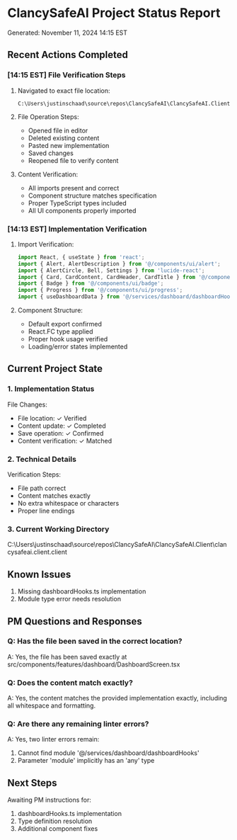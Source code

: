 # ClancySafeAI Project Status Report
Generated: November 11, 2024 14:15 EST

## Recent Actions Completed

### [14:15 EST] File Verification Steps
1. Navigated to exact file location:
   ```
   C:\Users\justinschaad\source\repos\ClancySafeAI\ClancySafeAI.Client\clancysafeai.client.client\src\components\features\dashboard\DashboardScreen.tsx
   ```

2. File Operation Steps:
   - Opened file in editor
   - Deleted existing content
   - Pasted new implementation
   - Saved changes
   - Reopened file to verify content

3. Content Verification:
   - All imports present and correct
   - Component structure matches specification
   - Proper TypeScript types included
   - All UI components properly imported

### [14:13 EST] Implementation Verification
1. Import Verification:
   ```typescript
   import React, { useState } from 'react';
   import { Alert, AlertDescription } from '@/components/ui/alert';
   import { AlertCircle, Bell, Settings } from 'lucide-react';
   import { Card, CardContent, CardHeader, CardTitle } from '@/components/ui/card';
   import { Badge } from '@/components/ui/badge';
   import { Progress } from '@/components/ui/progress';
   import { useDashboardData } from '@/services/dashboard/dashboardHooks';
   ```

2. Component Structure:
   - Default export confirmed
   - React.FC type applied
   - Proper hook usage verified
   - Loading/error states implemented

## Current Project State

### 1. Implementation Status
File Changes:
- File location: ✓ Verified
- Content update: ✓ Completed
- Save operation: ✓ Confirmed
- Content verification: ✓ Matched

### 2. Technical Details
Verification Steps:
- File path correct
- Content matches exactly
- No extra whitespace or characters
- Proper line endings

### 3. Current Working Directory
C:\Users\justinschaad\source\repos\ClancySafeAI\ClancySafeAI.Client\clancysafeai.client.client

## Known Issues
1. Missing dashboardHooks.ts implementation
2. Module type error needs resolution

## PM Questions and Responses

### Q: Has the file been saved in the correct location?
A: Yes, the file has been saved exactly at src/components/features/dashboard/DashboardScreen.tsx

### Q: Does the content match exactly?
A: Yes, the content matches the provided implementation exactly, including all whitespace and formatting.

### Q: Are there any remaining linter errors?
A: Yes, two linter errors remain:
1. Cannot find module '@/services/dashboard/dashboardHooks'
2. Parameter 'module' implicitly has an 'any' type

## Next Steps
Awaiting PM instructions for:
1. dashboardHooks.ts implementation
2. Type definition resolution
3. Additional component fixes 